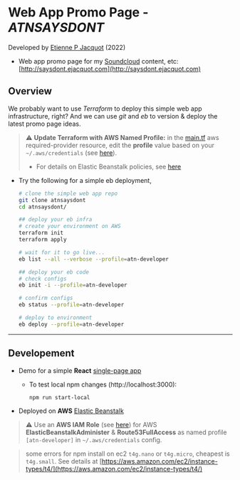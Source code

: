 # Web App Promo Page - *ATNSAYSDONT*

Developed by [Etienne P Jacquot](mailto:jacquot.etienne@gmail.com) (2022)

- Web app promo page for my [Soundcloud](https://soundcloud.com/etienne-jacquot) content, etc: [http://saysdont.ejacquot.com](http://saysdont.ejacquot.com)

## Overview

We probably want to use *Terraform* to deploy this simple web app infrastructure, right? And we can use *git* and *eb* to version & deploy the latest promo page ideas.

> ⚠️ **Update Terraform with AWS Named Profile:** in the [main.tf](./main.tf) aws required-provider resource, edit the **profile** value based on your `~/.aws/credentials` (see [here](https://docs.aws.amazon.com/cli/latest/userguide/cli-configure-profiles.html)). 
> - For details on Elastic Beanstalk policies, see [here](https://docs.aws.amazon.com/elasticbeanstalk/latest/dg/AWSHowTo.iam.managed-policies.html)

- Try the following for a simple eb deployment,

    ```bash
    # clone the simple web app repo
    git clone atnsaysdont
    cd atnsaysdont/

    ## deploy your eb infra
    # create your environment on AWS
    terraform init
    terraform apply
    
    # wait for it to go live...
    eb list --all --verbose --profile=atn-developer

    ## deploy your eb code
    # check configs
    eb init -i --profile=atn-developer

    # confirm configs
    eb status --profile=atn-developer

    # deploy to environment
    eb deploy --profile=atn-developer
    ```
    
______

## Developement

- Demo for a simple **React** [single-page app](https://reactjs.org/docs/glossary.html#single-page-application)

    - To test local npm changes (http://localhost:3000):

        ```bash
        npm run start-local
        ```

- Deployed on **AWS** [Elastic Beanstalk](https://docs.aws.amazon.com/elasticbeanstalk/latest/dg/create_deploy_nodejs.html) 

> ⚠️ Use an **AWS IAM Role** (see [here](https://us-east-1.console.aws.amazon.com/iamv2/home?region=us-east-1#/home)) for AWS **ElasticBeanstalkAdminister** & **Route53FullAccess** as named profile `[atn-developer]` in `~/.aws/credentials` config.

> some errors for npm install on ec2 `t4g.nano` or `t4g.micro`, cheapest is `t4g.small`. See details at [https://aws.amazon.com/ec2/instance-types/t4/](https://aws.amazon.com/ec2/instance-types/t4/)